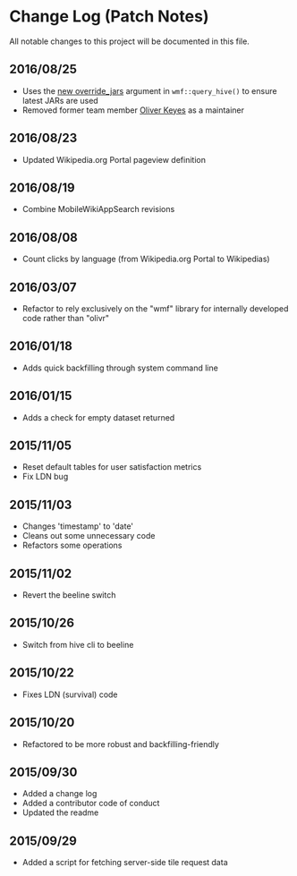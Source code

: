 # Change Log (Patch Notes)
All notable changes to this project will be documented in this file.

## 2016/08/25
- Uses the [new override_jars](https://gerrit.wikimedia.org/r/#/c/306720/) argument in `wmf::query_hive()` to ensure latest JARs are used
- Removed former team member [Oliver Keyes](https://meta.wikimedia.org/wiki/User:Okeyes_(WMF)) as a maintainer

## 2016/08/23
- Updated Wikipedia.org Portal pageview definition

## 2016/08/19
- Combine MobileWikiAppSearch revisions

## 2016/08/08
- Count clicks by language (from Wikipedia.org Portal to Wikipedias)

## 2016/03/07
- Refactor to rely exclusively on the "wmf" library for internally developed code rather than
"olivr"

## 2016/01/18
- Adds quick backfilling through system command line

## 2016/01/15
- Adds a check for empty dataset returned

## 2015/11/05
- Reset default tables for user satisfaction metrics
- Fix LDN bug

## 2015/11/03
- Changes 'timestamp' to 'date'
- Cleans out some unnecessary code
- Refactors some operations

## 2015/11/02
- Revert the beeline switch

## 2015/10/26
- Switch from hive cli to beeline

## 2015/10/22
- Fixes LDN (survival) code

## 2015/10/20
- Refactored to be more robust and backfilling-friendly

## 2015/09/30
- Added a change log
- Added a contributor code of conduct
- Updated the readme

## 2015/09/29
- Added a script for fetching server-side tile request data

